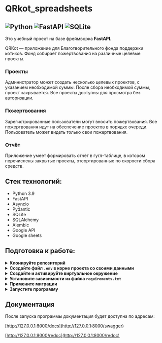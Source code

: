 # QRkot_spreadsheets

![Python](https://img.shields.io/badge/python-3670A0?logo=python&logoColor=ffdd54)
![FastAPI](https://img.shields.io/badge/FastAPI-005571?logo=fastapi)
![SQLite](https://img.shields.io/badge/sqlite-%2307405e.svg?logo=sqlite&logoColor=white)
---

Это учебный проект на базе фреймворка **FastAPI**. 

QRKot — приложение для Благотворительного фонда поддержки котиков.
Фонд собирает пожертвования на различные целевые проекты.

### Проекты
Администратор может создать несколько целевых проектов, с указанием 
необходимой суммы. После сбора необходимой суммы, проект закрывается. Все 
проекты доступны для просмотра без авторизации.
### Пожертвования
Зарегистрированные пользователи могут вносить пожертвования. Все пожертвования 
идут на обеспечение проектов в порядке очереди. Пользователь может видеть 
только свои пожертвования.
### Отчёт
Приложение умеет формировать отчёт в гугл-таблице, в котором перечислены 
закрытые проекты, отсортированные по скорости сбора средств.

## Стек технологий:
- Python 3.9
- FastAPI
- Asyncio
- Pydantic
- SQLite
- SQLAlchemy
- Alembic
- Google API
- Google sheets


## Подготовка к работе:

<details>
    <summary><b>Клонируйте репозиторий</b></summary>

```shell
git clone git@github.com:smoke-m/QRkot_spreadsheets.git

cd qrkot_spreadsheets
```
</details>

<details>
    <summary><b>Создайте файл <code>.env</code> в корне проекта 
со своими данными</b></summary>

```dotenv
APP_TITLE=Благотворительный фонд поддержки котиков QRKot
APP_DESCRIPTION=Фонд собирает пожертвования на различные целевые проекты: на медицинское обслуживание нуждающихся хвостатых, на обустройство кошачьей колонии в подвале, на корм оставшимся без попечения кошкам — на любые цели, связанные с поддержкой кошачьей популяции.
DATABASE_URL=sqlite+aiosqlite:///./fastapi.db
SECRET=например
FIRST_SUPERUSER_EMAIL=superuser@example.com
FIRST_SUPERUSER_PASSWORD=1234
EMAIL=
CREDENTIALS_FILE=
SPREADSHEETS=https://www.googleapis.com/auth/spreadsheets
DRIVE=https://www.googleapis.com/auth/drive
# Доступ к сервисному аккаунту Google Cloud Platform
TYPE=
PROJECT_ID=
PRIVATE_KEY_ID=
PRIVATE_KEY=
CLIENT_ID=
AUTH_URI=
TOKEN_URI=
AUTH_PROVIDER_X509_CERT_URL=
CLIENT_X509_CERT_URL=
```
> Данные для доступа к сервисному аккаунту Google Cloud Platform возьмите из
> `*.json` файла, полученного после создания аккаунта.
</details>

<details>
    <summary><b>Создайте и активируйте виртуальное окружение</b></summary>

```shell
# Linux/MacOS
python3 -m venv venv
source venv/bin/activate
python3 -m pip install --upgrade pip

# Windows
python -m venv venv
source venv/scripts/activate
python -m pip install --upgrade pip
```
> В проекте используется **Python** версии **3.9**
</details>

<details>
    <summary>
        <b>Установите зависимости из файла <code>requirements.txt</code></b>
    </summary>

```shell
pip install -r requirements.txt
```
</details>

<details>
    <summary><b>Примените миграции</b></summary>

```shell
alembic upgrade head
```
</details>

<details>
    <summary><b>Запустите программу</b></summary>

```shell
uvicorn app.main:app --reload
```
> По-умолчанию приложение запускается на 8000 порту, но вы можете изменить 
> порт: `--port 8001`
</details>


## Документация
После запуска программы документация будет доступна по адресам:

[http://127.0.0.1:8000/docs](http://127.0.0.1:8000/swagger)

[http://127.0.0.1:8000/redoc](http://127.0.0.1:8000/redoc)